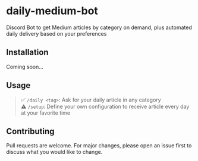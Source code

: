 # daily-medium-bot

Discord Bot to get Medium articles by category on demand, plus automated daily delivery based on your preferences

## Installation

Coming soon...

## Usage

> ✅ `/daily <tag>`: Ask for your daily article in any category <br />
> ⚠️ `/setup`: Define your own configuration to receive article every day at your favorite time <br />

## Contributing

Pull requests are welcome. For major changes, please open an issue first to discuss what you would like to change.
